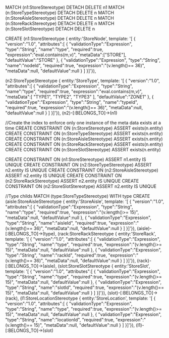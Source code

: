 
MATCH (n1:StoreStereotype) DETACH DELETE n1
MATCH (n:StoreTypeStereotype) DETACH DELETE n
MATCH (n:StoreAisleStereotype) DETACH DELETE n
MATCH (n:StoreRackStereotype) DETACH DELETE n
MATCH (n:StoreSlotStereotype) DETACH DELETE n

CREATE (n1:StoreStereotype { entity:'StoreNode', template:  '[  {
                                          "version":"1.0",
                                          "attributes":[
                                        {
                                           "validationType":"Expression",
                                           "type":"String",
                                           "name":"type",
                                           "required":true,
                                           "expression":"eval.contains(m,v)",
                                           "metaData":["STORE"],
                                           "defaultValue":"STORE"
                                         },
                                         {
                                           "validationType":"Expression",
                                           "type":"String",
                                           "name":"nodeId",
                                           "required":true,
                                           "expression":"(v.length()== 36)",
                                           "metaData":null,
                                           "defaultValue":null
                                         }
                                         ]
                                         }]'}),

 (n2:StoreTypeStereotype { entity:'StoreType', template:  '[  {
                                          "version":"1.0",
                                          "attributes":[
                                        {
                                           "validationType":"Expression",
                                           "type":"String",
                                           "name":"type",
                                           "required":true,
                                           "expression":"eval.contains(m,v)",
                                           "metaData":[
                                                     "TYPE1",
                                                     "TYPE2",
                                                     "TYPE3"
                                                   ],
                                           "defaultValue":"ZONE1"
                                         },
                                         {
                                           "validationType":"Expression",
                                           "type":"String",
                                           "name":"typeId",
                                           "required":true,
                                           "expression":"(v.length()== 36)",
                                           "metaData":null,
                                           "defaultValue":null
                                         }
                                         ]
                                         }]'}),
 (n2)-[:BELONGS_TO]->(n1)

//Create the index to enforce only one instance of the meta data exists at a time
CREATE CONSTRAINT ON (n:StoreStereotype) ASSERT exists(n.entity)
CREATE CONSTRAINT ON (n:StoreTypeStereotype) ASSERT exists(n.entity)
CREATE CONSTRAINT ON (n:StoreAisleStereotype) ASSERT exists(n.entity)
CREATE CONSTRAINT ON (n:StoreRackStereotype) ASSERT exists(n.entity)
CREATE CONSTRAINT ON (n:StoreSlotStereotype) ASSERT exists(n.entity)

CREATE CONSTRAINT ON (n1:StoreStereotype) ASSERT n1.entity IS UNIQUE
CREATE CONSTRAINT ON (n2:StoreTypeStereotype) ASSERT n2.entity IS UNIQUE
CREATE CONSTRAINT ON (n2:StoreAisleStereotype) ASSERT n2.entity IS UNIQUE
CREATE CONSTRAINT ON (n2:StoreRackStereotype) ASSERT n2.entity IS UNIQUE
CREATE CONSTRAINT ON (n2:StoreSlotStereotype) ASSERT n2.entity IS UNIQUE

//Type childs
MATCH (type:StoreTypeStereotype)
WITH type
CREATE (aisle:StoreAisleStereotype { entity:'StoreAisle', template:  '[  {
                                          "version":"1.0",
                                          "attributes":[
                                        {
                                           "validationType":"Expression",
                                           "type":"String",
                                           "name":"type",
                                           "required":true,
                                           "expression":"(v.length()>= 15)",
                                           "metaData":null,
                                           "defaultValue":null
                                         },
                                         {
                                           "validationType":"Expression",
                                           "type":"String",
                                           "name":"aisleId",
                                           "required":true,
                                           "expression":"(v.length()== 36)",
                                           "metaData":null,
                                           "defaultValue":null
                                         }
                                         ]
                                         }]'}),
(aisle)-[:BELONGS_TO]->(type),
(rack:StoreRackStereotype { entity:'StoreRack', template:  '[  {
                                          "version":"1.0",
                                          "attributes":[
                                        {
                                           "validationType":"Expression",
                                           "type":"String",
                                           "name":"type",
                                           "required":true,
                                           "expression":"(v.length()>= 15)",
                                           "metaData":null,
                                           "defaultValue":null
                                         },
                                         {
                                           "validationType":"Expression",
                                           "type":"String",
                                           "name":"rackId",
                                           "required":true,
                                           "expression":"(v.length()== 36)",
                                           "metaData":null,
                                           "defaultValue":null
                                         }
                                         ]
                                         }]'}),
(rack)-[:BELONGS_TO]->(aisle),
(slot:StoreSlotStereotype { entity:'StoreSlot', template:  '[  {
                                          "version":"1.0",
                                          "attributes":[
                                        {
                                           "validationType":"Expression",
                                           "type":"String",
                                           "name":"type",
                                           "required":true,
                                           "expression":"(v.length()>= 15)",
                                           "metaData":null,
                                           "defaultValue":null
                                         },
                                         {
                                           "validationType":"Expression",
                                           "type":"String",
                                           "name":"slotId",
                                           "required":true,
                                           "expression":"(v.length()== 15)",
                                           "metaData":null,
                                           "defaultValue":null
                                         }
                                         ]
                                         }]'}),
(slot)-[:BELONGS_TO]->(rack),
(l1:StoreLocationStereotype { entity:'StoreLocation', template:  '[  {
                                        "version":"1.0",
                                        "attributes":[
                                      {
                                         "validationType":"Expression",
                                         "type":"String",
                                         "name":"type",
                                         "required":true,
                                         "expression":"(v.length()>= 15)",
                                         "metaData":null,
                                         "defaultValue":null
                                       },
                                       {
                                         "validationType":"Expression",
                                         "type":"String",
                                         "name":"locationId",
                                         "required":true,
                                         "expression":"(v.length()== 15)",
                                         "metaData":null,
                                         "defaultValue":null
                                       }
                                       ]
                                       }]'}),
(l1)-[:BELONGS_TO]->(slot)





